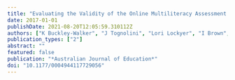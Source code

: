 ```yaml
---
title: "Evaluating the Validity of the Online Multiliteracy Assessment Tool"
date: 2017-01-01
publishDate: 2021-08-20T12:05:59.310112Z
authors: ["K Buckley-Walker", "J Tognolini", "Lori Lockyer", "I Brown", "P Caputi"]
publication_types: ["2"]
abstract: ""
featured: false
publication: "*Australian Journal of Education*"
doi: "10.1177/0004944117729056"
---
```


